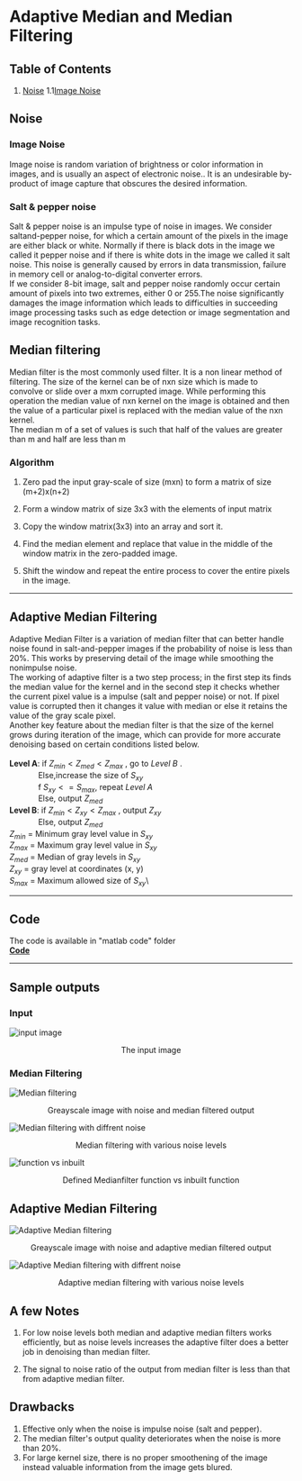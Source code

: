 # Adaptive Median and Median Filtering

## Table of Contents
1. [Noise](#noise)
    1.1[Image Noise](#image-noise)
    
## Noise
### Image Noise
Image noise is random variation of brightness or color information in  images, and is usually an aspect of electronic noise.. It is an undesirable by-product of image capture that obscures the desired information.
### Salt & pepper noise
Salt & pepper noise is an impulse type of noise in images. We consider saltand-pepper noise, for which a certain amount of the pixels in the image are either black or white. Normally if there is black dots in the image we called it pepper noise and if there is white dots in the image we called it salt noise. This noise is generally caused by errors in data transmission, failure in memory cell or analog-to-digital converter errors.\
If we consider 8-bit image, salt and pepper noise randomly occur certain amount of pixels into two extremes, either 0 or 255.The noise significantly damages the image information which leads to difficulties in succeeding image processing tasks such as edge detection or image segmentation and image recognition tasks.

##  Median filtering
Median filter is the most commonly used filter. It is a non linear method of  filtering. The size of the kernel can be of nxn size which is made to convolve or slide over a mxm corrupted image. While performing this operation the median value of nxn kernel on the image is obtained and then the value of a particular pixel is replaced with the median value of the nxn kernel.\
The median m of a set of values is such that half of the values are greater than m and half are less than m

### Algorithm
1. Zero pad the input gray-scale of size (mxn) to form a matrix of size (m+2)x(n+2)

2. Form a window matrix of size 3x3 with the elements of input matrix

3. Copy the window matrix(3x3) into an array and sort it.

4. Find the median element and replace that value in the middle of the window matrix in the zero-padded image.

5. Shift the window and repeat the entire process to cover the entire pixels in the image.
---
## Adaptive Median Filtering
Adaptive Median Filter is a variation of median filter that can better handle noise found in salt-and-pepper images if the probability of noise is less than 20%. This works by preserving detail of the image while smoothing the nonimpulse noise.\
The working of adaptive filter is a two step process; in the first step its finds the median value for the kernel and in the second step it checks whether the current pixel value is a impulse (salt and pepper noise) or not. If pixel value is corrupted then it changes it value with median or else it retains the value of the gray scale pixel.\
Another key feature about the median filter is that the size of the kernel grows during iteration of the image, which can provide for more accurate denoising based on certain conditions listed below.\
\
**Level A**: if $Z_{min} < Z_{med} < Z_{max}$ , go to *Level B* .\
&nbsp;&nbsp; &nbsp; &nbsp; &nbsp; &nbsp; &nbsp; Else,increase the size of $S_{xy}$\
&nbsp;&nbsp; &nbsp; &nbsp; &nbsp; &nbsp; &nbsp; f $S_{xy} <= S_{max}$, repeat *Level A*\
&nbsp;&nbsp; &nbsp; &nbsp; &nbsp; &nbsp; &nbsp;  Else, output $Z_{med}$\
**Level B**: if $Z_{min} < Z_{xy} < Z_{max}$ , output $Z_{xy}$\
&nbsp;&nbsp; &nbsp; &nbsp; &nbsp; &nbsp; &nbsp; Else, output $Z_{med}$\
$Z_{min}$ = Minimum gray level value in $S_{xy}$\
$Z_{max}$ = Maximum gray level value in $S_{xy}$\
$Z_{med}$ = Median of gray levels in $S_{xy}$\
$Z_{xy}$ = gray level at coordinates (x, y)\
$S_{max}$ = Maximum allowed size of $S_{xy}$\

---
## Code
The code is available in "matlab code" folder\
[**Code**](https://github.com/avaneesh2001/Adaptive-median-and-median-filterin/tree/main/matalb%20code)

---

## Sample outputs
### Input
![input image](https://github.com/avaneesh2001/Adaptive-median-and-median-filterin/blob/main/images/IMAGE.jpg)
<p align = "center">The input image</p>

### Median Filtering

![Median filtering](https://github.com/avaneesh2001/Adaptive-median-and-median-filterin/blob/main/images/median_filter_output.jpg)
<p align = "center">Greayscale image with noise and median filtered output</p>

![Median filtering with diffrent noise](https://github.com/avaneesh2001/Adaptive-median-and-median-filterin/blob/main/images/median_filter_noise_vary.jpg)
<p align = "center">Median filtering with various noise levels</p>

![function vs inbuilt](https://github.com/avaneesh2001/Adaptive-median-and-median-filterin/blob/main/images/defined_vs_inbuilt.jpg)
<p align = "center">Defined Medianfilter function vs inbuilt function</p>

## Adaptive Median Filtering
![Adaptive Median filtering](https://github.com/avaneesh2001/Adaptive-median-and-median-filterin/blob/main/images/adaptive_filter_output.jpg)
<p align = "center">Greayscale image with noise and adaptive median filtered output</p>

![Adaptive Median filtering with diffrent noise](https://github.com/avaneesh2001/Adaptive-median-and-median-filterin/blob/main/images/adaptive_filter_noise_vary.jpg)
<p align = "center">Adaptive median filtering with various noise levels</p>

## A few Notes
1. For low noise levels both median and adaptive median filters works efficiently, but as noise levels increases the adaptive filter does a better job in denoising than median filter.

2. The signal to noise ratio of the output from median filter is less than that from adaptive median filter.

## Drawbacks
1. Effective only when the noise is impulse noise (salt and pepper).
2. The median filter's output quality deteriorates when the noise is more than 20%.
3. For large kernel size, there is no proper smoothening of the image instead valuable information from the image gets blured.